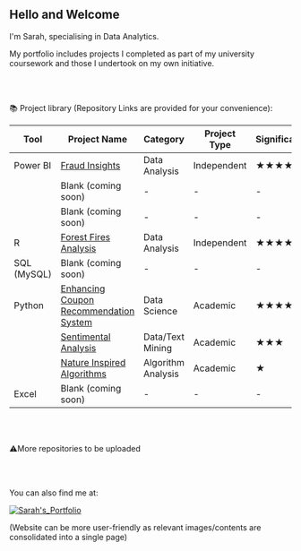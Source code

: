 ## Hello and Welcome

I'm Sarah, specialising in Data Analytics. 

My portfolio includes projects I completed as part of my university coursework and those I undertook on my own initiative. 

<br><br>

📚 Project library (Repository Links are provided for your convenience):

| Tool           | Project Name                                                                                                     | Category        | Project Type | Significance |
|----------------|------------------------------------------------------------------------------------------------------------------|-----------------|--------------|-------------|
| Power BI       | [Fraud Insights](https://github.com/sarhp/PowerBI__FraudAnalysis)                                                | Data Analysis    | Independent   | ★★★★★        |
|                | Blank (coming soon)                                                                                              | -           | -        | -       |
|                | Blank (coming soon)                                                                                              | -           | -        | -       |
| R              | [Forest Fires Analysis](https://github.com/sarhp/R__ForestFiresAnalysis)                                         | Data Analysis    | Independent   | ★★★★        |
| SQL (MySQL)    | Blank (coming soon)                                                                                              | -           | -        | -       |
| Python         | [Enhancing Coupon Recommendation System](https://github.com/sarhp/Python__EnhancingCouponRecommendationSystem)   | Data Science     | Academic      | ★★★★✰        |
|                | [Sentimental Analysis](https://github.com/sarhp/Python__TextMiningProject)                                       | Data/Text Mining      | Academic      | ★★★         |
|                | [Nature Inspired Algorithms](https://github.com/sarhp/Python__NatureInspiredAlgorithms)                          | Algorithm Analysis | Academic    | ★           |
| Excel          | Blank (coming soon)                                                                                              | -           | -        | -       |

<br>
<br>

⚠️More repositories to be uploaded

<br>
<br>

You can also find me at: 

[![Sarah's_Portfolio](https://img.shields.io/badge/Sarah's_Portfolio-yellow?style=flat&logo=wordpress&link=https%3A%2F%2Fsarhp.wordpress.com)](https://sarhp.wordpress.com)

(Website can be more user-friendly as relevant images/contents are consolidated into a single page)



